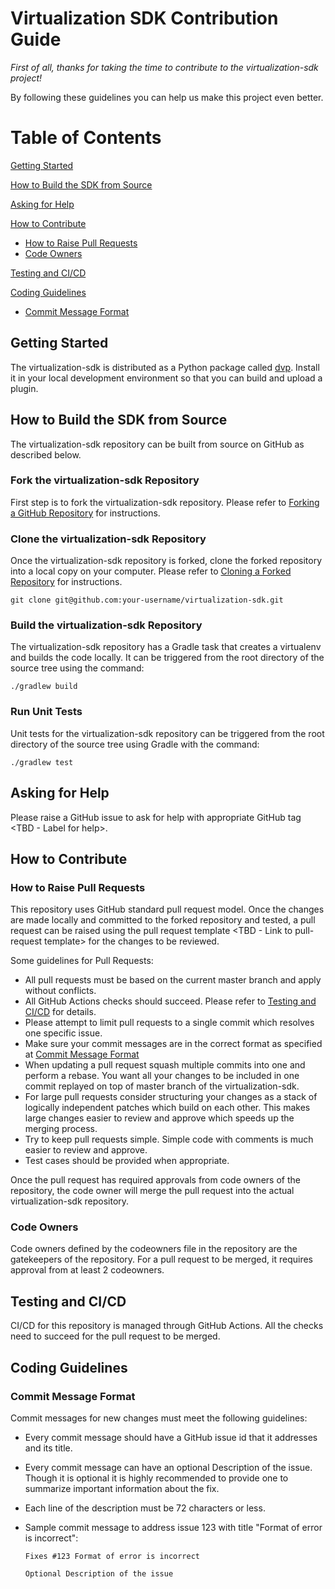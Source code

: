 # Virtualization SDK Contribution Guide

*First of all, thanks for taking the time to contribute to the virtualization-sdk project!*

By following these guidelines you can help us make this project even better.

# Table of Contents
[Getting Started](#getting-started)

[How to Build the SDK from Source](#how-to-build-the-sdk-from-source)

[Asking for Help](#asking-for-help)

[How to Contribute](#how-to-contribute)

  * [How to Raise Pull Requests](#how-to-raise-pull-requests)
  * [Code Owners](#code-owners)

[Testing and CI/CD](#testing-and-ci/cd)

[Coding Guidelines](#coding-guidelines)

  * [Commit Message Format](#commit-message-format)


## Getting Started
The virtualization-sdk is distributed as a Python package called [dvp](https://pypi.org/project/dvp/). Install it in your local development environment so that you can build and upload a plugin.


## How to Build the SDK from Source
The virtualization-sdk repository can be built from source on GitHub as described below.

### Fork the virtualization-sdk Repository

First step is to fork the virtualization-sdk repository. Please refer to [Forking a GitHub Repository](https://help.github.com/en/github/getting-started-with-github/fork-a-repo) for instructions.

### Clone the virtualization-sdk Repository

Once the virtualization-sdk repository is forked, clone the forked repository into a local copy on your computer. Please refer to [Cloning a Forked Repository](https://help.github.com/en/github/creating-cloning-and-archiving-repositories/cloning-a-repository) for instructions.

`git clone git@github.com:your-username/virtualization-sdk.git`

### Build the virtualization-sdk Repository

The virtualization-sdk repository has a Gradle task that creates a virtualenv and builds the code locally. It can be triggered from the root directory of the source tree using the command:

`./gradlew build`

### Run Unit Tests

Unit tests for the virtualization-sdk repository can be triggered from the root directory of the source tree using Gradle with the command:

`./gradlew test`

## Asking for Help
Please raise a GitHub issue to ask for help with appropriate GitHub tag <TBD - Label for help>.

## How to Contribute

### How to Raise Pull Requests
This repository uses GitHub standard pull request model. Once the changes are made locally and committed to the forked repository and tested, a pull request can be raised using the pull request template <TBD - Link to pull-request template> for the changes to be reviewed.

Some guidelines for Pull Requests:

* All pull requests must be based on the current master branch and apply without conflicts.
* All GitHub Actions checks should succeed. Please refer to [Testing and CI/CD](#testing-and-cicd) for details.
* Please attempt to limit pull requests to a single commit which resolves one specific issue.
* Make sure your commit messages are in the correct format as specified at [Commit Message Format](#commit-message-format)
* When updating a pull request squash multiple commits into one and perform a rebase. You want all your changes to be included in one commit replayed on top of master branch of the virtualization-sdk.
* For large pull requests consider structuring your changes as a stack of logically independent patches which build on each other. This makes large changes easier to review and approve which speeds up the merging process.
* Try to keep pull requests simple. Simple code with comments is much easier to review and approve.
* Test cases should be provided when appropriate.

Once the pull request has required approvals from code owners of the repository, the code owner will merge the pull request into the actual virtualization-sdk repository.

### Code Owners
Code owners defined by the codeowners file in the repository are the gatekeepers of the repository. For a pull request to be merged, it requires approval from at least 2 codeowners.

## Testing and CI/CD
CI/CD for this repository is managed through GitHub Actions. All the checks need to succeed for the pull request to be merged.

## Coding Guidelines
### Commit Message Format
Commit messages for new changes must meet the following guidelines:
* Every commit message should have a GitHub issue id that it addresses and its title.
* Every commit message can have an optional Description of the issue. Though it is optional it is highly recommended to provide one to summarize important information about the fix.
* Each line of the description must be 72 characters or less.
* Sample commit message to address issue 123 with title "Format of error is incorrect":

    `Fixes #123 Format of error is incorrect`

    `Optional Description of the issue`


